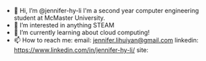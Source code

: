 - 👋 Hi, I’m @jennifer-hy-li I'm a second year computer engineering student at McMaster University.
- 👀 I’m interested in anything STEAM
- 🌱 I’m currently learning about cloud computing!
- 📫 How to reach me:
  email: jennifer.lihuiyan@gmail.com 
  linkedin: https://www.linkedin.com/in/jennifer-hy-li/
  site:

<!---
jennifer-hy-li/jennifer-hy-li is a ✨ special ✨ repository because its `README.md` (this file) appears on your GitHub profile.
You can click the Preview link to take a look at your changes.
--->
